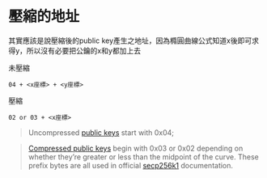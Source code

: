 # 壓縮的地址

其實應該是說壓縮後的public key產生之地址，因為橢圓曲線公式知道x後即可求得y，所以沒有必要把公鑰的x和y都加上去

未壓縮

```
04 + <x座標> + <y座標>
```

壓縮

```
02 or 03 + <x座標>
```

> Uncompressed [public keys](https://bitcoin.org/en/glossary/public-key) start with 0x04;

> [Compressed public keys](https://bitcoin.org/en/glossary/compressed-public-key) begin with 0x03 or 0x02 depending on whether they’re greater or less than the midpoint of the curve. These prefix bytes are all used in official [secp256k1](http://www.secg.org/sec2-v2.pdf) documentation.




